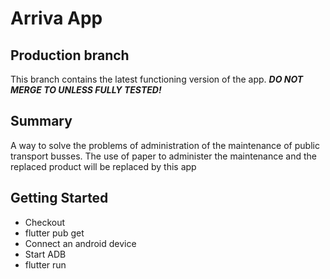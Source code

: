 # Arriva App

## Production branch

This branch contains the latest functioning version of the app. ***DO NOT MERGE TO UNLESS FULLY TESTED!***

## Summary

A way to solve the problems of administration of the maintenance of public transport busses. The use of paper to administer the maintenance and the replaced product will be replaced by this app

## Getting Started

- Checkout 
- flutter pub get
- Connect an android device
- Start ADB
- flutter run
